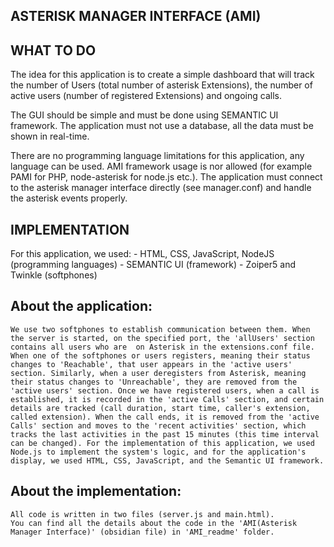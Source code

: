 ASTERISK MANAGER INTERFACE (AMI)
--------------------------------



**WHAT TO DO**
--------------

The idea for this application is to create a simple dashboard that will track the number of Users (total number of asterisk Extensions), the number of active users (number of registered Extensions) and ongoing calls. 

The GUI should be simple and must be done using SEMANTIC UI framework. The application must not use a database, all the data must be shown in real-time.

There are no programming language limitations for this application, any language can be used. AMI framework usage is nor allowed (for example PAMI for PHP, node-asterisk for node.js etc.). The application must connect to the asterisk manager interface directly (see manager.conf) and handle the asterisk events properly.


**IMPLEMENTATION**
------------------

For this application, we used: 
    - HTML, CSS, JavaScript, NodeJS (programming languages) 
    - SEMANTIC UI (framework)
    - Zoiper5 and Twinkle (softphones)

About the application: 
----------------------
    We use two softphones to establish communication between them. When the server is started, on the specified port, the 'allUsers' section contains all users who are  on Asterisk in the extensions.conf file. When one of the softphones or users registers, meaning their status changes to 'Reachable', that user appears in the 'active users' section. Similarly, when a user deregisters from Asterisk, meaning their status changes to 'Unreachable', they are removed from the 'active users' section. Once we have registered users, when a call is established, it is recorded in the 'active Calls' section, and certain details are tracked (call duration, start time, caller's extension, called extension). When the call ends, it is removed from the 'active Calls' section and moves to the 'recent activities' section, which tracks the last activities in the past 15 minutes (this time interval can be changed). For the implementation of this application, we used Node.js to implement the system's logic, and for the application's display, we used HTML, CSS, JavaScript, and the Semantic UI framework.

About the implementation:
-------------------------

    All code is written in two files (server.js and main.html).
    You can find all the details about the code in the 'AMI(Asterisk Manager Interface)' (obsidian file) in 'AMI_readme' folder.


